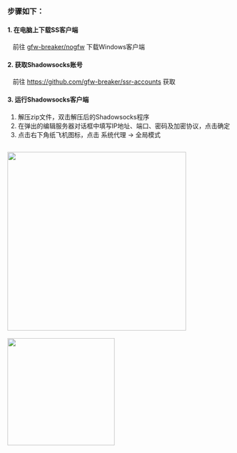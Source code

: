 ### 步骤如下：

#### 1. 在电脑上下载SS客户端
&nbsp;&nbsp; 前往 [gfw-breaker/nogfw](https://github.com/gfw-breaker/nogfw/blob/master/README.md) 下载Windows客户端

#### 2. 获取Shadowsocks账号
&nbsp;&nbsp; 前往 https://github.com/gfw-breaker/ssr-accounts 获取

#### 3. 运行Shadowsocks客户端
1. 解压zip文件，双击解压后的Shadowsocks程序
2. 在弹出的编辑服务器对话框中填写IP地址、端口、密码及加密协议，点击确定
3. 点击右下角纸飞机图标，点击 系统代理 -> 全局模式 <br/>

[<img src="../blob/master/resources/windows/ss_01.PNG?raw=true" width="400px"/>](../blob/master/resources/windows/ss_01.PNG?raw=true) 
--
[<img src="../blob/master/resources/windows/ss_02.PNG?raw=true" width="240px"/>](../blob/master/resources/windows/ss_02.PNG?raw=true) 
